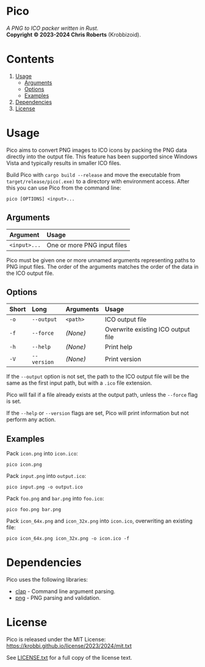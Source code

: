 # Pico
_A PNG to ICO packer written in Rust._  
__Copyright &copy; 2023-2024 Chris Roberts__ (Krobbizoid).

# Contents
1. [Usage](#usage)
   * [Arguments](#arguments)
   * [Options](#options)
   * [Examples](#examples)
2. [Dependencies](#Dependencies)
3. [License](#license)

# Usage
Pico aims to convert PNG images to ICO icons by packing the PNG data directly
into the output file. This feature has been supported since Windows Vista and
typically results in smaller ICO files.

Build Pico with `cargo build --release` and move the executable from
`target/release/pico(.exe)` to a directory with environment access. After this
you can use Pico from the command line:
```shell
pico [OPTIONS] <input>...
```

## Arguments
| Argument     | Usage                       |
| :----------- | :-------------------------- |
| `<input>...` | One or more PNG input files |

Pico must be given one or more unnamed arguments representing paths to PNG
input files. The order of the arguments matches the order of the data in the
ICO output file.

## Options
| Short | Long         | Arguments | Usage                              |
| :---- | :----------- | :-------- | :--------------------------------- |
| `-o`  | `--output`   | `<path>`  | ICO output file                    |
| `-f`  | `--force`    | _(None)_  | Overwrite existing ICO output file |
| `-h`  | `--help`     | _(None)_  | Print help                         |
| `-V`  | `--version`  | _(None)_  | Print version                      |

If the `--output` option is not set, the path to the ICO output file will be
the same as the first input path, but with a `.ico` file extension.

Pico will fail if a file already exists at the output path, unless the
`--force` flag is set.

If the `--help` or `--version` flags are set, Pico will print information but
not perform any action.

## Examples
Pack `icon.png` into `icon.ico`:
```shell
pico icon.png
```

Pack `input.png` into `output.ico`:
```shell
pico input.png -o output.ico
```

Pack `foo.png` and `bar.png` into `foo.ico`:
```shell
pico foo.png bar.png
```

Pack `icon_64x.png` and `icon_32x.png` into `icon.ico`, overwriting an existing
file:
```shell
pico icon_64x.png icon_32x.png -o icon.ico -f
```

# Dependencies
Pico uses the following libraries:
* [clap](https://crates.io/crates/clap) - Command line argument parsing.
* [png](https://crates.io/crates/png) - PNG parsing and validation.

# License
Pico is released under the MIT License:  
https://krobbi.github.io/license/2023/2024/mit.txt

See [LICENSE.txt](./LICENSE.txt) for a full copy of the license text.

